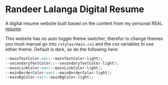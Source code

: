 # Randeer Lalanga Digital Resume

A digital resume website built based on the content from my personal REAL [resume](./assets/resume.pdf) 


This website has no auto toggle theme switcher, therefor to change themes you must manual go into `/styles/main.css` and the css variables to use either theme. Default is dark, so do the following here:

```css
--mainTextColor:var(--mainTextColor-light); 
--secondaryTextColor:(--secondaryTextColor-light);
--mainLinkColor:var(--mainLinkColor-light);
--mainBorderColor:var(--mainBorderColor-light);
--mainBgColor:var(--mainBgColor-light);
```
